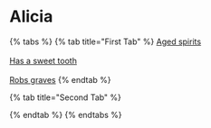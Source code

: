 # Alicia

{% tabs %}
{% tab title="First Tab" %}
[Aged spirits](https://armless-detective-wiki.gitbook.io/wiki/clues/hallowen-clues-2025/agered-spirits)\
\
[Has a sweet tooth](https://armless-detective-wiki.gitbook.io/wiki/clues/hallowen-clues-2025/has-a-sweet-tooth)\
\
[Robs graves](https://armless-detective-wiki.gitbook.io/wiki/clues/hallowen-clues-2025/robs-graves)
{% endtab %}

{% tab title="Second Tab" %}

{% endtab %}
{% endtabs %}
